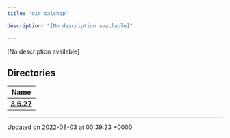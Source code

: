 ```yaml
---
title: 'dir calchep'

description: "[No description available]"

---
```







[No description available]

## Directories

| Name           |
| -------------- |
| **[3.6.27](/documentation/code/main/files/dir_167299c9074d93a87804e76c39b58f81/#dir-3.6.27)**  |






-------------------------------

Updated on 2022-08-03 at 00:39:23 +0000
